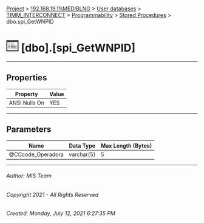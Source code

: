 #### 

[Project](../../../../../index.md) > [192.168.19.11\\MEDIBLNG](../../../../index.md) > [User databases](../../../index.md) > [TIMM_INTERCONNECT](../../index.md) > [Programmability](../index.md) > [Stored Procedures](Stored_Procedures.md) > dbo.spi_GetWNPID

# ![Stored Procedures](../../../../../Images/StoredProcedure32.png) [dbo].[spi_GetWNPID]

---

## <a name="#properties"></a>Properties

| Property | Value |
|---|---|
| ANSI Nulls On | YES |


---

## <a name="#parameters"></a>Parameters

| Name | Data Type | Max Length (Bytes) |
|---|---|---|
| @CCcode_Operadora | varchar(5) | 5 |


---

###### Author:  MIS Team

###### Copyright 2021 - All Rights Reserved

###### Created: Monday, July 12, 2021 6:27:35 PM

